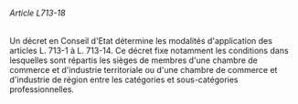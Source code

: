 ###### Article L713-18

Un décret en Conseil d'Etat détermine les modalités d'application des articles L. 713-1 à L. 713-14. Ce décret fixe notamment les conditions dans lesquelles sont répartis les sièges de membres d'une chambre de commerce et d'industrie territoriale ou d'une chambre de commerce et d'industrie de région entre les catégories et sous-catégories professionnelles.

